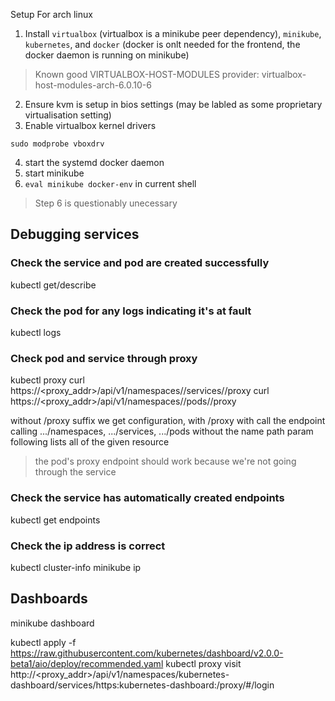Setup For arch linux

1. Install `virtualbox` (virtualbox is a minikube peer dependency), `minikube`, `kubernetes`, and `docker` (docker is onlt needed for the frontend, the docker daemon is running on minikube)
> Known good VIRTUALBOX-HOST-MODULES provider: virtualbox-host-modules-arch-6.0.10-6
2. Ensure kvm is setup in bios settings (may be labled as some proprietary virtualisation setting)
3. Enable virtualbox kernel drivers
```
sudo modprobe vboxdrv
```
4. start the systemd docker daemon
5. start minikube
6. `eval minikube docker-env` in current shell
> Step 6 is questionably unecessary

## Debugging services

### Check the service and pod are created successfully
kubectl get/describe

### Check the pod for any logs indicating it's at fault
kubectl logs

### Check pod and service through proxy
kubectl proxy
curl https://<proxy_addr>/api/v1/namespaces/<namespace>/services/<service>/proxy
curl https://<proxy_addr>/api/v1/namespaces/<namespace>/pods/<pod>/proxy

without /proxy suffix we get configuration, with /proxy with call the endpoint
calling .../namespaces, .../services, .../pods without the name path param following lists all of the given resource

> the pod's proxy endpoint should work because we're not going through the service

### Check the service has automatically created endpoints
kubectl get endpoints <service>

### Check the ip address is correct
kubectl cluster-info
minikube ip

## Dashboards

minikube dashboard

kubectl apply -f https://raw.githubusercontent.com/kubernetes/dashboard/v2.0.0-beta1/aio/deploy/recommended.yaml
kubectl proxy
visit http://<proxy_addr>/api/v1/namespaces/kubernetes-dashboard/services/https:kubernetes-dashboard:/proxy/#/login
